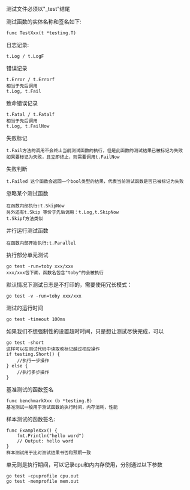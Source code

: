 测试文件必须以"_test"结尾

测试函数的实体名称和签名如下:

    func TestXxx(t *testing.T)
    
日志记录:
    
    t.Log / t.LogF
    
错误记录

    t.Error / t.Errorf
    相当于先后调用
    t.Log, t.Fail
    
致命错误记录

    t.Fatal / t.Fatalf
    相当于先后调用
    t.Log, t.FailNow
    
失败标记

    t.Fail方法的调用不会终止当前测试函数的执行，但是此函数的测试结果已被标记为失败
    如果要标记为失败，且立即终止，则需要调用t.FailNow
    
失败判断

    t.Failed 这个函数会返回一个bool类型的结果，代表当前测试函数是否已被标记为失败
    
忽略某个测试函数

    在函数内部执行:t.SkipNow
    另外还有t.Skip 等价于先后调用：t.Log,t.SkipNow
    t.Skipf方法类似
    
并行运行测试函数

    在函数内部开始执行:t.Parallel
    
执行部分单元测试

    go test -run=toby xxx/xxx
    xxx/xxx包下面，函数名包含"toby"的会被执行
    
默认情况下测试日志是不打印的，需要使用冗长模式：
   
    go test -v -run=toby xxx/xxx
   
测试的运行时间

    go test -timeout 100ms
   
   
如果我们不想强制性的设置超时时间，只是想让测试尽快完成，可以

    go test -short
    这样可以在测试代码中读取改标记越过相应操作
    if testing.Short() {
        //执行一步操作
    } else {
        //执行多步操作
    }
    

基准测试的函数签名

    func benchmarkXxx (b *testing.B)
    基准测试一般用于测试函数的执行时间，内存消耗，性能
    
样本测试的函数签名:

    func ExampleXxx() {
        fmt.Println("hello word")
        // Output: hello word
    }
    样本测试用于比对测试结果书否和预期一致
    
    
单元则是执行期间，可以记录cpu和内内存使用，分别通过以下参数

    go test -cpuprofile cpu.out
    go test -memprofile mem.out
    

    

    
